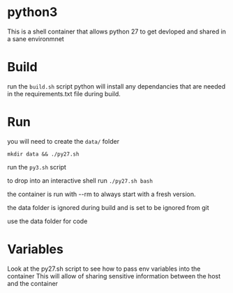 # python3
This is a shell container that allows python 27 to get devloped and shared in a sane environmnet

# Build
run the `build.sh` script
python will install any dependancies that are needed in the requirements.txt file during build.

# Run
you will need to create the `data/` folder

`mkdir data && ./py27.sh`

run the `py3.sh` script

to drop into an interactive shell run `./py27.sh bash`

the container is run with --rm to always start with a fresh version.

the data folder is ignored during build and is set to be ignored from git

use the data folder for code

# Variables
Look at the py27.sh script to see how to pass env variables into the container
This will allow of sharing sensitive information between the host and the container
